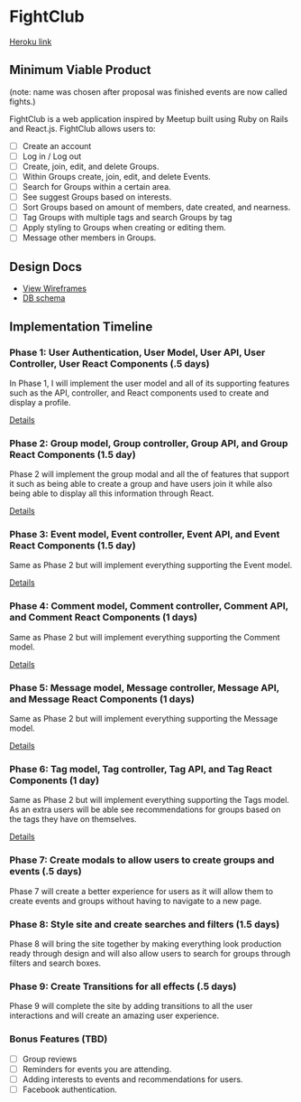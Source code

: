 # FightClub

[Heroku link][heroku]

[heroku]: http://fight-club-app.herokuapp.com

## Minimum Viable Product
(note: name was chosen after proposal was finished events are now called fights.)

FightClub is a web application inspired by Meetup built using Ruby on Rails
and React.js. FightClub allows users to:

<!-- This is a Markdown checklist. Use it to keep track of your progress! -->

- [ ] Create an account
- [ ] Log in / Log out
- [ ] Create, join, edit, and delete Groups.
- [ ] Within Groups create, join, edit, and delete Events.
- [ ] Search for Groups within a certain area.
- [ ] See suggest Groups based on interests.
- [ ] Sort Groups based on amount of members, date created, and nearness.
- [ ] Tag Groups with multiple tags and search Groups by tag
- [ ] Apply styling to Groups when creating or editing them.
- [ ] Message other members in Groups.

## Design Docs
* [View Wireframes][view]
* [DB schema][schema]

[view]: ./docs/views.md
[schema]: ./docs/schema.md

## Implementation Timeline


### Phase 1: User Authentication, User Model, User API, User Controller, User React Components (.5 days)
In Phase 1, I will implement the user model and all of its supporting features
such as the API, controller, and React components used to create and display a
profile.

[Details][phase-one]

### Phase 2: Group model, Group controller, Group API, and Group React Components (1.5 day)
Phase 2 will implement the group modal and all the of features that support it
such as being able to create a group and have users join it while also being
able to display all this information through React.

[Details][phase-two]

### Phase 3: Event model, Event controller, Event API, and Event React Components (1.5 day)
Same as Phase 2 but will implement everything supporting the Event model.

[Details][phase-three]

### Phase 4: Comment model, Comment controller, Comment API, and Comment React Components (1 days)
Same as Phase 2 but will implement everything supporting the Comment model.

[Details][phase-four]

### Phase 5: Message model, Message controller, Message API, and Message React Components (1 days)
Same as Phase 2 but will implement everything supporting the Message model.

[Details][phase-five]

### Phase 6: Tag model, Tag controller, Tag API, and Tag React Components (1 day)
Same as Phase 2 but will implement everything supporting the Tags model. As an
extra users will be able see recommendations for groups based on the tags they
have on themselves.

[Details][phase-six]

### Phase 7: Create modals to allow users to create groups and events (.5 days)
Phase 7 will create a better experience for users as it will allow them to
create events and groups without having to navigate to a new page.


### Phase 8: Style site and create searches and filters (1.5 days)
Phase 8 will bring the site together by making everything look production ready
through design and will also allow users to search for groups through filters
and search boxes.


### Phase 9: Create Transitions for all effects (.5 days)
Phase 9 will complete the site by adding transitions to all the user
interactions and will create an amazing user experience.


### Bonus Features (TBD)
- [ ] Group reviews
- [ ] Reminders for events you are attending.
- [ ] Adding interests to events and recommendations for users.
- [ ] Facebook authentication.

[phase-one]: ./docs/phases/phase1.md
[phase-two]: ./docs/phases/phase2.md
[phase-three]: ./docs/phases/phase3.md
[phase-four]: ./docs/phases/phase4.md
[phase-five]: ./docs/phases/phase5.md
[phase-six]: ./docs/phases/phase6.md
[phase-seven]: ./docs/phases/phase7.md
[phase-eight]: ./docs/phases/phase8.md
[phase-nine]: ./docs/phases/phase9.md
